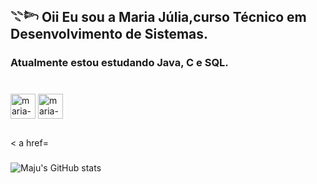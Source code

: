 ## 𓇢𓆸 Oii Eu sou a Maria Júlia,curso Técnico em Desenvolvimento de Sistemas.
###  Atualmente estou estudando Java, C e SQL.


###


<div style="display: inline_block"><br>
<img align="center" alt="maria-c" heigth="30" width="40" src="https://icongr.am/devicon/c-original.svg?size=128&color=f6f4f4">
<img align="center" alt="maria-c" heigth="30" width="40" src="https://icongr.am/devicon/java-original.svg?size=128&color=f6f4f4">
</div> 

##

<div>
< a href=
  
</div>

###
![Maju's GitHub stats](https://github-readme-stats.vercel.app/api?username=Mariajuliasants&show_icons=true&theme=dracula)

